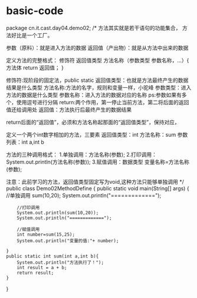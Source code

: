 # basic-code
package cn.it.cast.day04.demo02;
/*
方法其实就是若干语句的功能集合，
方法好比是一个工厂。

参数（原料）：就是进入方法的数据
返回值（产出物）：就是从方法中出来的数据

定义方法的完整格式：
修饰符 返回值类型 方法名称（参数类型 参数名称，...）{
方法体
return 返回值；
}

修饰符:现阶段的固定法，public static
返回值类型：也就是方法最终产生的数据结果是什么类型
方法名称:方法的名字，规则和变量一样，小驼峰
参数类型：进入方法的数据是什么类型
参数名称：进入方法的数据对应的名称
ps:参数如果有多个，使用逗号进行分隔
return:两个作用，第一停止当前方法，第二将后面的返回值还给调用处
返回值：方法执行后最终产生的数据结果

return后面的“返回值”，必须和方法名称起那面的“返回值类型”，保持对应，

定义一个两个int数字相加的方法，三要素
返回值类型：int
方法名称：sum
参数列表：int a,int b

方法的三种调用格式：
1.单独调用：方法名称(参数);
2.打印调用：System.out.println(方法名称(参数));
3.赋值调用：数据类型 变量名称=方法名称(参数);

注意：此前学习的方法，返回值类型固定写为void,这种方法只能够单独调用
 */
public class Demo02MethodDefine {
    public static void main(String[] args) {
        //单独调用
        sum(10,20);
        System.out.println("=============");

        //打印调用
        System.out.println(sum(10,20));
        System.out.println("=============");

        //赋值调用
        int number=sum(15,25);
        System.out.println("变量的值:"+ number);

    }
    public static int sum(int a,int b){
        System.out.println("方法执行了！");
        int result = a + b;
        return result;
    }

}
